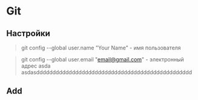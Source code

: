# Git

## Настройки

> git config --global user.name "Your Name" - имя пользователя

> git config --global user.email "email@gmail.com" - электронный адрес asda asdasdddddddddddddddddddddddddddddddddddddddddddddddd

## Add